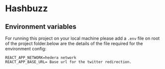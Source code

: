 # Hashbuzz

## Environment variables
For running this project on your local machine please add a `.env` file on root of the project folder.below are the details of the file required for the environment config:

    REACT_APP_NETWORK=hedera network
    REACT_APP_BASE_URL= Base url for the twitter redirection.